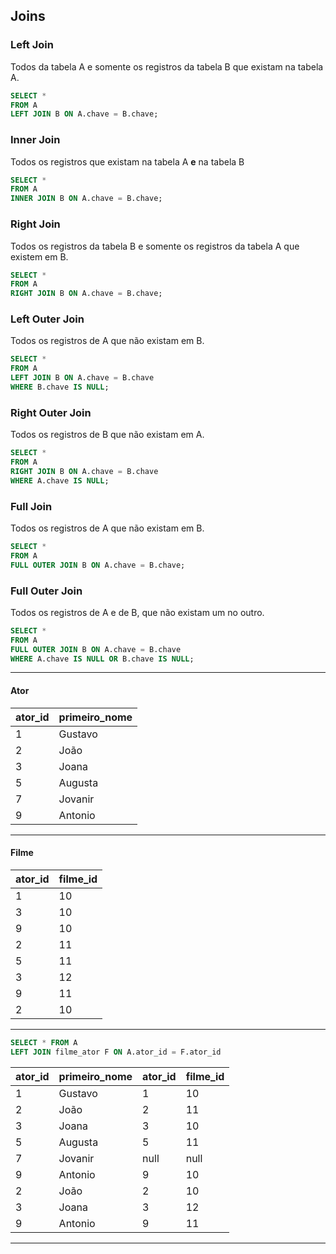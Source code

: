 ## Joins

### Left Join
Todos da tabela A e somente os registros da tabela B que existam na tabela A.
```sql
SELECT *
FROM A
LEFT JOIN B ON A.chave = B.chave;
```

### Inner Join
Todos os registros que existam na tabela A **e** na tabela B
```sql
SELECT *
FROM A
INNER JOIN B ON A.chave = B.chave;
```

### Right Join
Todos os registros da tabela B e somente os registros da tabela A que existem em B.
```sql
SELECT *
FROM A
RIGHT JOIN B ON A.chave = B.chave;
```

### Left Outer Join
Todos os registros de A que não existam em B.
```sql
SELECT *
FROM A
LEFT JOIN B ON A.chave = B.chave
WHERE B.chave IS NULL;
```

### Right Outer Join
Todos os registros de B que não existam em A.
```sql
SELECT *
FROM A
RIGHT JOIN B ON A.chave = B.chave
WHERE A.chave IS NULL;
```

### Full Join
Todos os registros de A que não existam em B.
```sql
SELECT *
FROM A
FULL OUTER JOIN B ON A.chave = B.chave;
```

### Full Outer Join
Todos os registros de A e de B, que não existam um no outro.
```sql
SELECT *
FROM A
FULL OUTER JOIN B ON A.chave = B.chave
WHERE A.chave IS NULL OR B.chave IS NULL;
```

-----
#### Ator
| ator_id |primeiro_nome  |
|--|--|
| 1 | Gustavo |
| 2 | João |
| 3 | Joana |
| 5 | Augusta |
| 7 | Jovanir |
| 9 | Antonio |
---
#### Filme
| ator_id | filme_id |
|--|--|
| 1 | 10 |
| 3 | 10 |
| 9 | 10 |
| 2 | 11 |
| 5 | 11 |
| 3 | 12 |
| 9 | 11 |
| 2 | 10 |
----
```sql
SELECT * FROM A
LEFT JOIN filme_ator F ON A.ator_id = F.ator_id
```
| ator_id | primeiro_nome | ator_id | filme_id
|--|--|--|--|
| 1 | Gustavo | 1 | 10 |
| 2 | João | 2 | 11 |
| 3 | Joana | 3 | 10 |
| 5 | Augusta | 5 | 11 |
| 7 | Jovanir | null | null |
| 9 | Antonio | 9 | 10 |
| 2 | João | 2 | 10 |
| 3 | Joana | 3 | 12 |
| 9 | Antonio | 9 | 11 |

-----


<!--stackedit_data:
eyJoaXN0b3J5IjpbMTQ4OTE5NzYyMywxMjExMTc2NTI4LC0xND
k3MzcxOTY0LDQyNDQ3MjQ0OCwtMTIzMTMzMTkxOV19
-->